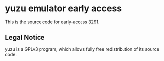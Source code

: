 yuzu emulator early access
=============

This is the source code for early-access 3291.

## Legal Notice

yuzu is a GPLv3 program, which allows fully free redistribution of its source code.